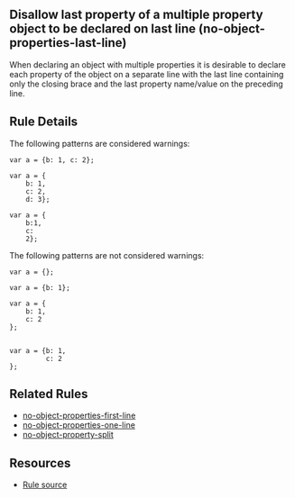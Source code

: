 ## Disallow last property of a multiple property object to be declared on last line (no-object-properties-last-line)
When declaring an object with multiple properties it is desirable to declare each property of the object on a separate line with the last line containing only the closing brace and the last property name/value on the preceding line.

## Rule Details


The following patterns are considered warnings:
```
var a = {b: 1, c: 2};

var a = {
    b: 1,
    c: 2,
    d: 3};

var a = {
    b:1,
    c:
    2};
```


The following patterns are not considered warnings:
```
var a = {};

var a = {b: 1};

var a = {
    b: 1,
    c: 2
};


var a = {b: 1,
         c: 2
};
```

## Related Rules
- [no-object-properties-first-line](no-object-properties-first-line.md)
- [no-object-properties-one-line](no-object-properties-one-line.md)
- [no-object-property-split](no-object-property-split.md)

## Resources
  - [Rule source](../../lib/rules/objects/no-object-properties-last-line.js)